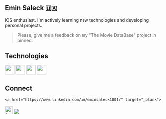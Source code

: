 

## Emin Saleck 🇺🇦

iOS enthusiast. I'm actively learning new technologies and developing personal projects.


>Please, give me a feedback on my "The Movie DataBase" project in pinned.

## Technologies
<p>
<img height="30" src="https://www.vectorlogo.zone/logos/swift/swift-icon.svg" />
<img height="30" src="https://www.vectorlogo.zone/logos/git-scm/git-scm-icon.svg" />
  <img height="30" src="https://www.vectorlogo.zone/logos/java/java-icon.svg" />
<img height="30" src="https://www.vectorlogo.zone/logos/mysql/mysql-icon.svg" />
</p>


## Connect


    <a href="https://www.linkedin.com/in/eminsaleck1001/" target="_blank"> 
   <img align="" alt="Emin's LinkedIn" width="25px" src="https://www.vectorlogo.zone/logos/linkedin/linkedin-icon.svg" /> 
    <a href="mailto:contact@iamludal.fr">
        <img src="https://www.vectorlogo.zone/util/preview.html?image=/logos/gmail/gmail-icon.svg" />
    </a>


